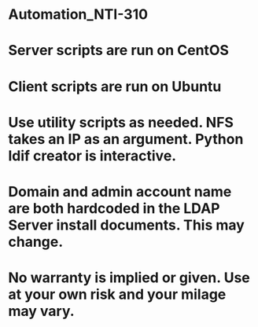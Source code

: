 # Automation_NTI-310
#
# Server scripts are run on CentOS
# Client scripts are run on Ubuntu
#
# Use utility scripts as needed. NFS takes an IP as an argument. Python ldif creator is interactive.
#
# Domain and admin account name are both hardcoded in the LDAP Server install documents. This may change.
#
# No warranty is implied or given. Use at your own risk and your milage may vary.
